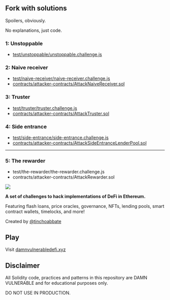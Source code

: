 ## Fork with solutions

Spoilers, obviously.

No explanations, just code.

### 1: Unstoppable

- [test/unstoppable/unstoppable.challenge.js](test/unstoppable/unstoppable.challenge.js)

### 2: Naive receiver

- [test/naive-receiver/naive-receiver.challenge.js](test/naive-receiver/naive-receiver.challenge.js)
- [contracts/attacker-contracts/AttackNaiveReceiver.sol](contracts/attacker-contracts/AttackNaiveReceiver.sol)

### 3: Truster

- [test/truster/truster.challenge.js](test/truster/truster.challenge.js)
- [contracts/attacker-contracts/AttackTruster.sol](contracts/attacker-contracts/AttackTruster.sol)

### 4: Side entrance

- [test/side-entrance/side-entrance.challenge.js](test/side-entrance/side-entrance.challenge.js)
- [contracts/attacker-contracts/AttackSideEntranceLenderPool.sol](contracts/attacker-contracts/AttackSideEntranceLenderPool.sol)

------------------------------------------------------------------------------------

### 5: The rewarder

- test/the-rewarder/the-rewarder.challenge.js
- contracts/attacker-contracts/AttackRewarder.sol


![](cover.png)

**A set of challenges to hack implementations of DeFi in Ethereum.**

Featuring flash loans, price oracles, governance, NFTs, lending pools, smart contract wallets, timelocks, and more!

Created by [@tinchoabbate](https://twitter.com/tinchoabbate)

## Play

Visit [damnvulnerabledefi.xyz](https://damnvulnerabledefi.xyz)

## Disclaimer

All Solidity code, practices and patterns in this repository are DAMN VULNERABLE and for educational purposes only.

DO NOT USE IN PRODUCTION.
